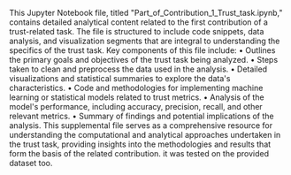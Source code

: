 This Jupyter Notebook file, titled "Part_of_Contribution_1_Trust_task.ipynb," contains detailed analytical content related to the first contribution of a trust-related task. The file is structured to include code snippets, data analysis, and visualization segments that are integral to understanding the specifics of the trust task. Key components of this file include:
• Outlines the primary goals and objectives of the trust task being analyzed.
• Steps taken to clean and preprocess the data used in the analysis.
• Detailed visualizations and statistical summaries to explore the data's characteristics.
• Code and methodologies for implementing machine learning or statistical models related to trust metrics.
• Analysis of the model's performance, including accuracy, precision, recall, and other relevant metrics.
• Summary of findings and potential implications of the analysis.
This supplemental file serves as a comprehensive resource for understanding the computational and analytical approaches undertaken in the trust task, providing insights into the methodologies and results that form the basis of the related contribution.
it was tested on the provided dataset too.
